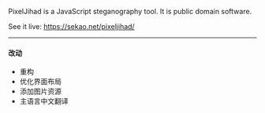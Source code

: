 PixelJihad is a JavaScript steganography tool. It is public domain software.

See it live: https://sekao.net/pixeljihad/

---

#### 改动

- 重构
- 优化界面布局
- 添加图片资源
- 主语言中文翻译